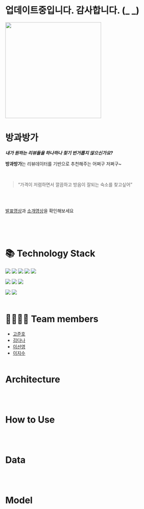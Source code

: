 # 업데이트중입니다. 감사합니다. (_ _)



<img src="https://github.com/Junho1224/RnR/assets/118183062/9c9d39f6-0578-4668-a7c6-d32a46544d50" width=300px>



# 방과방가
***내가 원하는 리뷰들을 하나하나 찾기 번거롭지 않으신가요?***  



 **방과방가**는 리뷰데이터를 기반으로 추천해주는 어쩌구 저쩌구~

</br>



> “가격이 저렴하면서 깔끔하고 방음이 잘되는 숙소를 찾고싶어”


</br>


</br>


[발표영상](https://bit.ly/SeSAC2_Video_Saltlux)과 [소개영상](https://www.youtube.com/watch?v=pmS2YcSLx-E)을 확인해보세요
</br>
</br>


<br/><br/>

# 📚 Technology Stack
<!--https://simpleicons.org -->
<a href="#" target="_blank"></a><a href="#" target="_blank"><img src="https://img.shields.io/badge/Python-3776AB?style=flat-square&logo=Python&logoColor=white"/></a>
<a href="#" target="_blank"><img src="https://img.shields.io/badge/HTML5-E34F26?style=flat-square&logo=HTML5&logoColor=white"/></a>
<a href="#" target="_blank"><img src="https://img.shields.io/badge/CSS3-1572B6?style=flat-square&logo=CSS3&logoColor=white"/></a>
<a href="#" target="_blank"><img src="https://img.shields.io/badge/JavaScript-[F7DF1E?style=flat-square&logo=JavaScript&logoColor=white"/></a>
<a href="#" target="_blank"><img src="https://img.shields.io/badge/ElasticSearch-005571?style=flat-square&logo=ElasticSearch&logoColor=white"/></a>

<a href="#" target="_blank"><img src="https://img.shields.io/badge/Flask-000000?style=flat-square&logo=Flask&logoColor=white"/></a>
<a href="#" target="_blank"><img src="https://img.shields.io/badge/AWS-232F3E?style=flat-square&logo=Amazon AWS&logoColor=white"/></a>
<a href="#" target="_blank"><img src="https://img.shields.io/badge/AWS EC2-FF9900?style=flat-square&logo=amazonec2&logoColor=white"/></a>

<a href="#" target="_blank"><img src="https://img.shields.io/badge/VSCode-007ACC?style=flat-square&logo=Visual Studio Code&logoColor=white"/></a>
<a href="#" target="_blank"><img src="https://img.shields.io/badge/Google colab-007ACC?style=flat-square&logo=googlecolab&logoColor=white"/></a>
<br/><br/>

# 👩‍👩‍👦‍👦 Team members 
<!-- <img src="https://github.com/Junho1224/RnR/assets/118183062/9ffbadac-adcf-44e4-9192-bb57c4c0cd17" alt="drawing" style="max-width:100%;background: black;" width="400"> -->

- <a href="https://github.com/Junho1224"> 고준호</a>
- <a href="https://github.com/Solxcero)"> 김다나 </a>
- <a href="https://github.com/danakkii"> 이선영 </a>
- <a href="https://github.com/dlwltn931"> 이지수 </a>
<br/><br/>


# Architecture

</br></br>

# How to Use

<br/><br/>

# Data

<br/><br/>

# Model



